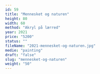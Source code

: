 ```yaml
---
id: 59
title: "Mennesket og naturen"
height: 80
width: 60
method: "Akryl på lærred"
year: 2021
price: "5200"
status: ""
fileName: "2021-mennesket-og-naturen.jpg"
medie: "painting"
draft: "false"
slug: "mennesket-og-naturen"
weight: "50"
---
```

